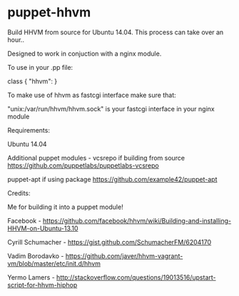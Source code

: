 puppet-hhvm
===========

Build HHVM from source for Ubuntu 14.04. This process can take over an hour..

Designed to work in conjuction with a nginx module.

To use in your .pp file:

class { "hhvm": }

To make use of hhvm as fastcgi interface make sure that:

"unix:/var/run/hhvm/hhvm.sock" is your fastcgi interface in your nginx module

Requirements:

Ubuntu 14.04

Additional puppet modules - vcsrepo if building from source
https://github.com/puppetlabs/puppetlabs-vcsrepo

puppet-apt if using package
https://github.com/example42/puppet-apt

Credits:

Me for building it into a puppet module!

Facebook - https://github.com/facebook/hhvm/wiki/Building-and-installing-HHVM-on-Ubuntu-13.10

Cyrill Schumacher - https://gist.github.com/SchumacherFM/6204170

Vadim Borodavko - https://github.com/javer/hhvm-vagrant-vm/blob/master/etc/init.d/hhvm

Yermo Lamers - http://stackoverflow.com/questions/19013516/upstart-script-for-hhvm-hiphop
